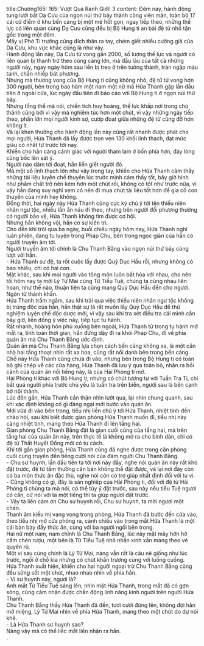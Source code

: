 title:Chương165: 165: Vượt Qua Ranh Giới! 3
content:
Đêm nay, hành động tung lưới bắt Dạ Cưu của ngọn núi thứ bảy thành công viên mãn, toàn bộ 17 cái cứ điểm ở khu bến cảng bị một mẻ hốt gọn, ngay tiếp theo, những thế lực có liên quan cùng Dạ Cưu cũng đều bị Bộ Hung ti an bài đệ tử nhổ tận gốc trong một đêm.<br>Mấy vị Phó Ti trưởng cũng đích thân ra tay, chém giết nhiều cường giả của Dạ Cưu, khu vực khác cũng là như vậy.<br>Hành động lần này, Dạ Cưu tử vong gần 2000, số lượng thế lực và người có liên quan bị thanh trừ theo cũng càng lớn, mà đầu lâu của tất cả những người này, ngay ngày hôm sau liền bị treo ở trên tường thành, tràn ngập máu tanh, chấn nhiếp bát phương.<br>Nhưng mà thương vong của Bộ Hung ti cũng không nhỏ, đệ tử tử vong hơn 300 người, bên trong bao hàm một nam một nữ mà Hứa Thanh gặp lần đầu tiên ở ngoài cửa, lúc ngày đầu tiên đi báo cáo với Bộ Hung ti ở ngọn núi thứ bảy.<br>Nhưng tổng thể mà nói, chiến tích huy hoàng, thế lực khắp nơi trong chủ thành cũng bởi vì vậy mà nghiêm túc hơn một chút, vì vậy những ngày tiếp theo, phần lớn mọi người kính sợ, cướp đoạt giữa những đệ tử cũng đỡ hơn không ít.<br>Vả lại khen thưởng cho hành động lần này cũng rất nhanh được phát cho mọi người, Hứa Thanh đã lấy được trọn vẹn 130 khối linh thạch, đạt mức giàu có nhất từ trước tới nay.<br>Khiến cho hắn càng cảnh giác với người tham lam ở bốn phía hơn, đáy lòng cũng bốc lên sát ý.<br>Người nào dám tới đoạt, hắn liền giết người đó.<br>Mà một số linh thạch lớn như vậy trong tay, khiến cho Hứa Thanh cảm thấy những tài liệu luyện chế thuyền lúc trước mình cảm thấy tốt, bây giờ hình như phẩm chất trở nên kém hơn một chút rồi, không có tốt như trước nữa, vì vậy hắn đang suy nghĩ xem có nên đi mua chút tài liệu tốt hơn để gia cố con thuyền của mình hay không.<br>Đồng thời, hai ngày này Hứa Thanh cũng cực kỳ chú ý tới tên thiếu niên nhân ngư tộc, nhiều lần ẩn náu đi theo, nhưng bên người đối phương thường có người bảo vệ, Hứa Thanh không tìm được cơ hội.<br>Nhưng hắn không vội, hắn có sự kiên trì.<br>Cho đến khi trôi qua ba ngày, buổi chiều ngày hôm nay, Hứa Thanh nghỉ luân phiên, đang tu luyện trong Pháp Chu, bên trong ngọc giản của hắn có người truyền âm tới.<br>Người truyền âm tới chính là Chu Thanh Bằng vào ngọn núi thứ bảy cùng lượt với hắn.<br>- Hứa Thanh sư đệ, ta rốt cuộc lấy được Quỷ Dục Hấu rồi, nhưng không có bao nhiêu, chỉ có hai con.<br>Mặt khác, sau khi mọi người vào tông môn luôn bất hòa với nhau, cho nên tối hôm nay ta mời Lý Tử Mai cùng Từ Tiểu Tuệ, chúng ta cùng nhau liên hoan, như thế nào, thuận tiện ta cũng mang Quỷ Dục Hấu đến cho ngươi.<br>Ngôn từ thành khẩn.<br>Hứa Thanh trầm ngâm, sau khi trải qua việc thiếu niên nhân ngư tộc không bị trúng độc của hắn, hắn thật sự là rất muốn lấy Quỷ Dục Hấu để thử nghiệm luyện chế độc dược mới, vì vậy sau khi tra xét điều tra cái mình cần bây giờ, liền đồng ý việc này, tiếp tục tu hành.<br>Rất nhanh, hoàng hôn phủ xuống bên ngoài, Hứa Thanh từ trong tu hành mở mắt ra, tính toán thời gian, hắn đứng dậy đi ra khỏi Pháp Chu, đi về phía quán ăn mà Chu Thanh Bằng ước định.<br>Quán ăn mà Chu Thanh Bằng lựa chọn cách bến cảng không xa, là một căn nhà hai tầng thoạt nhìn rất xa hoa, cũng rất nổi danh bên trong bến cảng.<br>Chỗ này Hứa Thanh cũng chưa đi vào, nhưng bên trong Bộ Hung ti có toàn bộ ghi chép về các cửa hàng, Hứa Thanh đã lưu ý qua toàn bộ, nhận ra bối cảnh của quán ăn nổi tiếng này, là của Hải Phòng ti mở.<br>Hải Phòng ti khác với Bộ Hung ti, nhưng có chút tương tự với Tuần Tra Ti, chỉ bất quá người phía trước chủ yếu là tuần tra trên biển, người sau là bên cạnh bờ nội thành.<br>Lúc đến gần, Hứa Thanh cẩn thận nhìn lướt qua, lại nhìn chung quanh, sau khi xác định không có gì đáng ngại mới bước vào quán ăn.<br>Mới vừa đi vào bên trong, tiểu nhị liền chú ý tới Hứa Thanh, nhiệt tình đến chào hỏi, sau khi biết được gian phòng Hứa Thanh muốn đi, tiểu nhị này càng nhiệt tình, mang theo Hứa Thanh đi lên tầng hai.<br>Gian phòng Chu Thanh Bằng đặt là gian cuối cùng của tầng hai, mà trên tầng hai của quán ăn này, trên thực tế là không mở ra cho bình dân, chỉ có đệ tử Thất Huyết Đồng mới có tư cách.<br>Khi tới gần gian phòng, Hứa Thanh cũng đã nghe được trong căn phòng cuối cùng truyền đến tiếng cười nói của đám người Chu Thanh Bằng.<br>- Chu sư huynh, lần đầu tiên ta tới nơi này đấy, nghe nói quán ăn này rất khó đặt trước, đệ tử tầm thường căn bản không thể đặt được, vả lại nơi đây còn có ba món thức ăn đặc thù, nghe nói còn có trợ giúp nhất định đối với tu vi.<br>- Cũng không có gì, đây là sản nghiệp của Hải Phòng ti, đối với đệ tử Hải Phòng ti chúng ta mà nói, có thể tùy ý đặt trước, sau này nếu tiểu Tuệ ngươi có cần, cứ nói với ta một tiếng thì ta giúp ngươi đặt trước.<br>- Vậy ta liền cám ơn Chu sư huynh rồi, Chu sư huynh, ta mời ngươi một chén.<br>Thanh âm kiều mị vang vọng trong phòng, Hứa Thanh đã bước đến cửa vào, theo tiểu nhị mở cửa phòng ra, cảnh chiếu vào trong mắt Hứa Thanh là một cái bàn bày đầy thức ăn, cùng với ba người ngồi bên trong.<br>Hai nữ một nam, nam chính là Chu Thanh Bằng, lúc này mặt mày hớn hở cầm chén rượu, một bên là Từ Tiểu Tuệ nhỏ nhắn xinh xắn mang theo vẻ quyến rũ.<br>Một vị sau cùng chính là Lý Tử Mai, nàng vẫn rất là câu nệ giống như lúc trước, ngồi ở chỗ kia nhưng có chút khẩn trương cùng với luống cuống.<br>Hứa Thanh xuất hiện, khiến cho hai người ngoại trừ Chu Thanh Bằng cũng đều sửng sốt một chút, nhao nhao nhìn về phía hắn.<br>- Vị sư huynh này, ngươi là?<br>Ánh mắt Từ Tiểu Tuệ sáng lên, nhìn mặt Hứa Thanh, trong mắt đã có gợn sóng, cũng cảm nhận được chấn động linh năng kinh người trên người Hứa Thanh.<br>Chu Thanh Bằng thấy Hứa Thanh đã đến, tươi cười đứng lên, không đợi hắn mở miệng, Lý Tử Mai nhìn về phía Hứa Thanh, mang theo một chút do dự nói khẽ.<br>- Là Hứa Thanh sư huynh sao?<br>Nàng vậy mà có thể liếc mắt liền nhận ra hắn.<br>.<br>